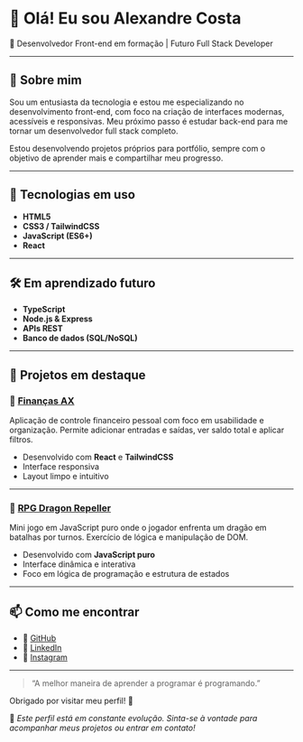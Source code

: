 # 👋 Olá! Eu sou Alexandre Costa

🎯 Desenvolvedor Front-end em formação | Futuro Full Stack Developer

---

## 🚀 Sobre mim

Sou um entusiasta da tecnologia e estou me especializando no desenvolvimento front-end, com foco na criação de interfaces modernas, acessíveis e responsivas. Meu próximo passo é estudar back-end para me tornar um desenvolvedor full stack completo.

Estou desenvolvendo projetos próprios para portfólio, sempre com o objetivo de aprender mais e compartilhar meu progresso.

---

## 🧰 Tecnologias em uso

- **HTML5**
- **CSS3 / TailwindCSS**
- **JavaScript (ES6+)**
- **React**

---

## 🛠️ Em aprendizado futuro

- **TypeScript**
- **Node.js & Express**
- **APIs REST**
- **Banco de dados (SQL/NoSQL)**

---

## 📂 Projetos em destaque

### 💸 [Finanças AX](https://github.com/alexandrecosta085/financas-ax)  
Aplicação de controle financeiro pessoal com foco em usabilidade e organização. Permite adicionar entradas e saídas, ver saldo total e aplicar filtros.

- Desenvolvido com **React** e **TailwindCSS**
- Interface responsiva
- Layout limpo e intuitivo

---

### 🐉 [RPG Dragon Repeller](https://github.com/alexandrecosta085/rpg-dragon-repeller)  
Mini jogo em JavaScript puro onde o jogador enfrenta um dragão em batalhas por turnos. Exercício de lógica e manipulação de DOM.

- Desenvolvido com **JavaScript puro**
- Interface dinâmica e interativa
- Foco em lógica de programação e estrutura de estados

---

## 📫 Como me encontrar

- 💼 [GitHub](https://github.com/alexandrecosta085)
- 🔗 [LinkedIn](https://www.linkedin.com/in/alexandre-costa085)
- 📸 [Instagram](https://www.instagram.com/xandy_costa1)

---

> “A melhor maneira de aprender a programar é programando.”

Obrigado por visitar meu perfil! 🚀

📌 *Este perfil está em constante evolução. Sinta-se à vontade para acompanhar meus projetos ou entrar em contato!*
